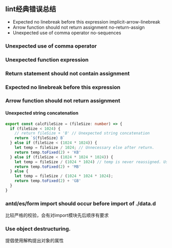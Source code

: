 ## lint经典错误总结

* Expected no linebreak before this expression            implicit-arrow-linebreak
* Arrow function should not return assignment             no-return-assign
* Unexpected use of comma operator                        no-sequences

### Unexpected use of comma operator

### Unexpected function expression

### Return statement should not contain assignment

### Expected no linebreak before this expression

### Arrow function should not return assignment

#### Unexpected string concatenation

``` ts
export const calcFileSize = (fileSize: number) => {
  if (fileSize < 1024) {
    // return fileSize + 'B' // Unexpected string concatenation
    return `${fileSize} B`
  } else if (fileSize < (1024 * 1024)) {
    let temp = fileSize / 1024; // Unnecessary else after return.
    return temp.toFixed(2) + 'KB'
  } else if (fileSize < (1024 * 1024 * 1024)) {
    let temp = fileSize / (1024 * 1024) // temp is never reassigned. Use const instead.
    return temp.toFixed(2) + 'MB'
  } else {
    let temp = fileSize / (1024 * 1024 * 1024);
    return temp.toFixed(2) + 'GB'
  }
}
```

### antd/es/form import should occur before import of ./data.d

比较严格的校验，会有对import模块先后顺序有要求

### Use object destructuring.

提倡使用解构提出对象的属性
